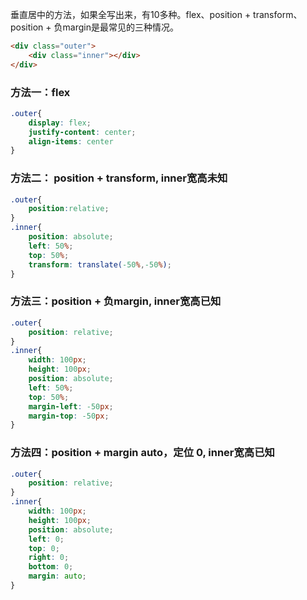 垂直居中的方法，如果全写出来，有10多种。flex、position + transform、position + 负margin是最常见的三种情况。

```html
<div class="outer">
    <div class="inner"></div>
</div>
```

### 方法一：flex

```css
.outer{
    display: flex;
    justify-content: center;
    align-items: center
}
```

### 方法二： position + transform, inner宽高未知

```css
.outer{
    position:relative;
}
.inner{
    position: absolute;
    left: 50%;
    top: 50%;
    transform: translate(-50%,-50%);
}
```

### 方法三：position + 负margin, inner宽高已知
    
```css
.outer{
    position: relative;
}
.inner{
    width: 100px;
    height: 100px;
    position: absolute;
    left: 50%;
    top: 50%;
    margin-left: -50px;
    margin-top: -50px;
}
```

### 方法四：position + margin auto，定位 0, inner宽高已知
    
```css
.outer{
    position: relative;
}
.inner{
    width: 100px;
    height: 100px;
    position: absolute;
    left: 0;
    top: 0;
    right: 0;
    bottom: 0;
    margin: auto;
}
```

